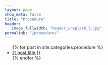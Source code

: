 ```yaml
---
layout: page
show_meta: false
title: "Procédure"
header:
   image_fullwidth: "header_unsplash_5.jpg"
permalink: "/procedure/"
---
```

<ul>
    {% for post in site.categories.procedure %}
    <li><a href="{{ site.url }}{{ post.url }}">{{ post.title }}</a></li>
    {% endfor %}
</ul>

